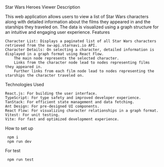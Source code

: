 Star Wars Heroes Viewer
Description

This web application allows users to view a list of Star Wars characters along with detailed information about the films they appeared in and the starships they traveled on. The data is visualized using a graph structure for an intuitive and engaging user experience.
Features

    Character List: Displays a paginated list of all Star Wars characters retrieved from the sw-api.starnavi.io API.
    Character Details: On selecting a character, detailed information is displayed in a graph format using React Flow.
        The main node represents the selected character.
        Links from the character node lead to nodes representing films they appeared in.
        Further links from each film node lead to nodes representing the starships the character traveled on.

Technologies Used

    React.js: For building the user interface.
    TypeScript: For type safety and improved developer experience.
    TanStack: For efficient state management and data fetching.
    Ant Design: For pre-designed UI components.
    React Flow: For visualizing character relationships in a graph format.
    Vitest: For unit testing.
    Vite: For fast and optimized development experience.

How to set up

     npm i   
     npm run dev   
     
For test   

     npm run test
